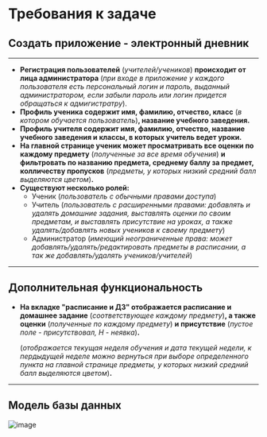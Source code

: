 # Требования к задаче

## Создать приложение - электронный дневник

___

+ **Регистрация пользователей** (*учителей/учеников*) **происходит от лица администратора** 
(*при входе в приложение у каждого пользователя есть персональный логин и пароль,
  выданный администратором, если забыли пароль или логин придется обращаться к адмигистратру*).
+ **Профиль ученика содержит имя, фамилию, отчество, класс** (*в котором обучается пользователь*)**, название учебного заведения.**
+ **Профиль учителя содержит имя, фамилию, отчество, название учебного заведения и классы, в которых учитель ведет уроки.**
+ **На главной странице ученик может просматривать все оценки по каждому предмету** (*полученные за все время обучения*) **и фильтровать по названию предмета, среднему баллу за предмет, колличеству пропусков** (*предметы, у которых низкий средний балл выделяются цветом*)**.**
+ **Существуют несколько ролей:**
  + Ученик (*пользователь с обычными правами доступа*)
  + Учитель (*пользователь с расширенными правами: добавлять и удалять домашние задания, выставлять оценки по своим предметам, и выставлять присутствие на уроках, а                   также удалять/добавлять новых учеников к своему предмету*)
  + Администратор (*имеющий неограниченные права: может добавлять/удалять/редактировать предметы в расписании, а так же добавлять/удалять учеников/учителей*)
___

## Дополнительная функциональность
+ **На вкладке "расписание и ДЗ" отображается расписание и домашнее задание** (*соответствующее каждому предмету*)**, а также оценки** (*полученные по каждому предмету*)
  **и присутствие** (*пустое поле - присутствовал, Н - неявка*)**.**
  
  (*отображается текущая неделя обучения и дата текущей недели, к пердыдущей неделе можно вернуться при выборе определенного пункта на главной странице
    предметы, у которых низкий средний балл выделяются цветом*)**.**

___

## Модель базы данных
![image](https://user-images.githubusercontent.com/103117871/196003441-d97d9e3a-dd2f-4efd-a125-724207dc9850.png)
